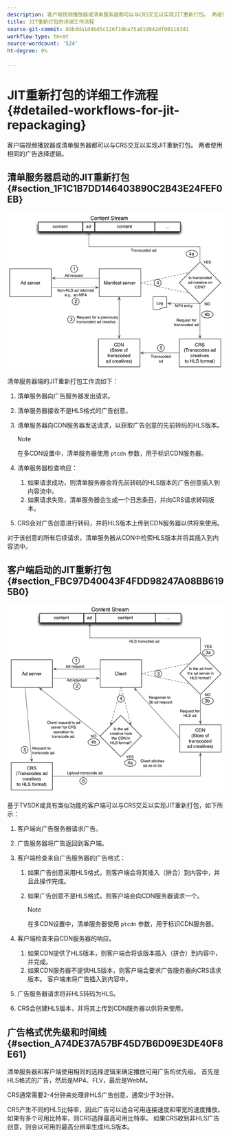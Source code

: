 ```yaml
---
description: 客户端视频播放器或清单服务器都可以与CRS交互以实现JIT重新打包。 两者使用相同的广告选择逻辑。
title: JIT重新打包的详细工作流程
source-git-commit: 89bdda1d4bd5c126f19ba75a819942df901183d1
workflow-type: tm+mt
source-wordcount: '524'
ht-degree: 0%

---
```



# JIT重新打包的详细工作流程 {#detailed-workflows-for-jit-repackaging}

客户端视频播放器或清单服务器都可以与CRS交互以实现JIT重新打包。 两者使用相同的广告选择逻辑。

## 清单服务器启动的JIT重新打包 {#section_1F1C1B7DD146403890C2B43E24FEF0EB}

![](assets/ssai_JIT-workflow_web.png)

清单服务器端的JIT重新打包工作流如下：

1. 清单服务器向广告服务器发出请求。
1. 清单服务器接收不是HLS格式的广告创意。
1. 清单服务器向CDN服务器发送请求，以获取广告创意的先前转码的HLS版本。

   >[!NOTE]
   >
   >在多CDN设置中，清单服务器使用 `ptcdn` 参数，用于标识CDN服务器。

1. 清单服务器检查响应：

   1. 如果请求成功，则清单服务器会将先前转码的HLS版本的广告创意插入到内容流中。
   1. 如果请求失败，清单服务器会生成一个日志条目，并向CRS请求转码版本。

1. CRS会对广告创意进行转码，并将HLS版本上传到CDN服务器以供将来使用。

对于该创意的所有后续请求，清单服务器从CDN中检索HLS版本并将其插入到内容流中。

## 客户端启动的JIT重新打包 {#section_FBC97D40043F4FDD98247A08BB6195B0}

<!--<a id="fig_hkn_ndt_3z"></a>-->

![](assets/ssai_JIT-workflow_client_web.png)

基于TVSDK或具有类似功能的客户端可以与CRS交互以实现JIT重新打包，如下所示：

1. 客户端向广告服务器请求广告。
1. 广告服务器将广告返回到客户端。
1. 客户端检查来自广告服务器的广告格式：

   1. 如果广告创意采用HLS格式，则客户端会将其插入（拼合）到内容中，并且此操作完成。
   1. 如果广告创意不是HLS格式，则客户端会向CDN服务器请求一个。

      >[!NOTE]
      >
      >在多CDN设置中，清单服务器使用 `ptcdn` 参数，用于标识CDN服务器。

1. 客户端检查来自CDN服务器的响应。

   1. 如果CDN提供了HLS版本，则客户端会将该版本插入（拼合）到内容中，并完成。
   1. 如果CDN服务器不提供HLS版本，则客户端会要求广告服务器向CRS请求版本。 客户端未将广告插入到内容中。

1. 广告服务器请求将非HLS转码为HLS。
1. CRS会创建HLS版本，并将其上传到CDN服务器以供将来使用。

## 广告格式优先级和时间线 {#section_A74DE37A57BF45D7B6D09E3DE40F8E61}

清单服务器和客户端使用相同的选择逻辑来确定播放可用广告的优先级。 首先是HLS格式的广告，然后是MP4、FLV，最后是WebM。

CRS通常需要2-4分钟来处理非HLS广告创意，通常少于3分钟。

CRS产生不同的HLS比特率，因此广告可以适合可用连接速度和带宽的速度播放。 如果有多个可用比特率，则CRS选择最高可用比特率。 如果CRS收到非HLS广告创意，则会以可用的最高分辨率生成HLS版本。